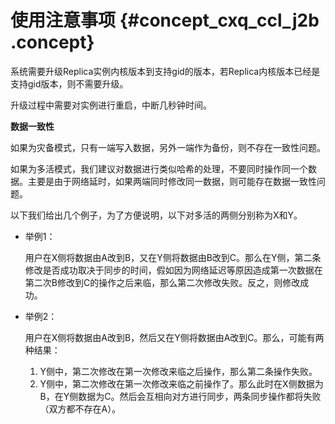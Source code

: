 # 使用注意事项 {#concept_cxq_ccl_j2b .concept}

系统需要升级Replica实例内核版本到支持gid的版本，若Replica内核版本已经是支持gid版本，则不需要升级。

升级过程中需要对实例进行重启，中断几秒钟时间。

**数据一致性**

如果为灾备模式，只有一端写入数据，另外一端作为备份，则不存在一致性问题。

如果为多活模式，我们建议对数据进行类似哈希的处理，不要同时操作同一个数据。主要是由于网络延时，如果两端同时修改同一数据，则可能存在数据一致性问题。

以下我们给出几个例子，为了方便说明，以下对多活的两侧分别称为X和Y。

-   举例1：

    用户在X侧将数据由A改到B，又在Y侧将数据由B改到C。那么在Y侧，第二条修改是否成功取决于同步的时间，假如因为网络延迟等原因造成第一次数据在第二次B修改到C的操作之后来临，那么第二次修改失败。反之，则修改成功。


-   举例2：

    用户在X侧将数据由A改到B，然后又在Y侧将数据由A改到C。那么，可能有两种结果：

    1.  Y侧中，第二次修改在第一次修改来临之后操作，那么第二条操作失败。
    2.  Y侧中，第二次修改在第一次修改来临之前操作了。那么此时在X侧数据为B，在Y侧数据为C。然后会互相向对方进行同步，两条同步操作都将失败（双方都不存在A）。

